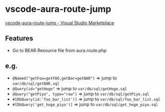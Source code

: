 # vscode-aura-route-jump

[vscode-aura-route-jump - Visual Studio Marketplace](https://marketplace.visualstudio.com/items?itemName=YukiAdachi.vscode-aura-route-jump)

## Features

- Go to BEAR.Resource file from aura.route.php

## e.g.

- `@Named("getFoo=getFOO,getBar=getBAR")` => jump to `var/db/sql/getBAR.sql`
- `@Query(id="getHoge"` => jump to `var/db/sql/getHoge.sql`
- `@Query("getPiyo", type="row")` => jump to `var/db/sql/getPiyo.sql`
- `#[DbQuery(id:'foo_bar_list')]` => jump to `var/db/sql/foo_bar_list.sql`
- `#[DbQuery('get_hoge_piyo')]` => jump to `var/db/sql/get_hoge_piyo.sql`
